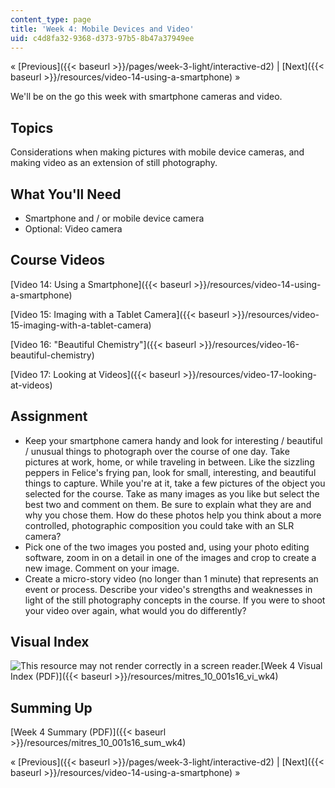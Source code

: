 ```yaml
---
content_type: page
title: 'Week 4: Mobile Devices and Video'
uid: c4d8fa32-9368-d373-97b5-8b47a37949ee
---
```


« [Previous]({{< baseurl >}}/pages/week-3-light/interactive-d2) | [Next]({{< baseurl >}}/resources/video-14-using-a-smartphone) »

We'll be on the go this week with smartphone cameras and video.

Topics
------

Considerations when making pictures with mobile device cameras, and making video as an extension of still photography.

What You'll Need
----------------

*   Smartphone and / or mobile device camera
*   Optional: Video camera

Course Videos
-------------

[Video 14: Using a Smartphone]({{< baseurl >}}/resources/video-14-using-a-smartphone)

[Video 15: Imaging with a Tablet Camera]({{< baseurl >}}/resources/video-15-imaging-with-a-tablet-camera)

[Video 16: "Beautiful Chemistry"]({{< baseurl >}}/resources/video-16-beautiful-chemistry)

[Video 17: Looking at Videos]({{< baseurl >}}/resources/video-17-looking-at-videos)

Assignment
----------

*   Keep your smartphone camera handy and look for interesting / beautiful / unusual things to photograph over the course of one day. Take pictures at work, home, or while traveling in between. Like the sizzling peppers in Felice's frying pan, look for small, interesting, and beautiful things to capture. While you're at it, take a few pictures of the object you selected for the course. Take as many images as you like but select the best two and comment on them. Be sure to explain what they are and why you chose them. How do these photos help you think about a more controlled, photographic composition you could take with an SLR camera?
*   Pick one of the two images you posted and, using your photo editing software, zoom in on a detail in one of the images and crop to create a new image. Comment on your image.
*   Create a micro-story video (no longer than 1 minute) that represents an event or process. Describe your video's strengths and weaknesses in light of the still photography concepts in the course. If you were to shoot your video over again, what would you do differently?

Visual Index
------------

![This resource may not render correctly in a screen reader.](/images/inacessible.gif)[Week 4 Visual Index (PDF)]({{< baseurl >}}/resources/mitres_10_001s16_vi_wk4)

Summing Up
----------

[Week 4 Summary (PDF)]({{< baseurl >}}/resources/mitres_10_001s16_sum_wk4)

« [Previous]({{< baseurl >}}/pages/week-3-light/interactive-d2) | [Next]({{< baseurl >}}/resources/video-14-using-a-smartphone) »
